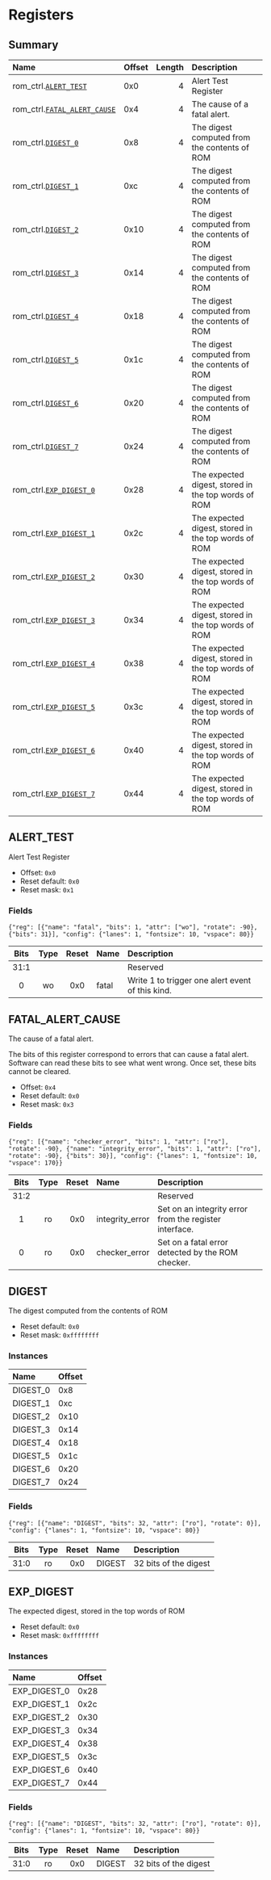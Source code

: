 # Registers

<!-- BEGIN CMDGEN util/regtool.py -d ./hw/ip/rom_ctrl/data/rom_ctrl.hjson -->
## Summary

| Name                                               | Offset   |   Length | Description                                         |
|:---------------------------------------------------|:---------|---------:|:----------------------------------------------------|
| rom_ctrl.[`ALERT_TEST`](#alert_test)               | 0x0      |        4 | Alert Test Register                                 |
| rom_ctrl.[`FATAL_ALERT_CAUSE`](#fatal_alert_cause) | 0x4      |        4 | The cause of a fatal alert.                         |
| rom_ctrl.[`DIGEST_0`](#digest)                     | 0x8      |        4 | The digest computed from the contents of ROM        |
| rom_ctrl.[`DIGEST_1`](#digest)                     | 0xc      |        4 | The digest computed from the contents of ROM        |
| rom_ctrl.[`DIGEST_2`](#digest)                     | 0x10     |        4 | The digest computed from the contents of ROM        |
| rom_ctrl.[`DIGEST_3`](#digest)                     | 0x14     |        4 | The digest computed from the contents of ROM        |
| rom_ctrl.[`DIGEST_4`](#digest)                     | 0x18     |        4 | The digest computed from the contents of ROM        |
| rom_ctrl.[`DIGEST_5`](#digest)                     | 0x1c     |        4 | The digest computed from the contents of ROM        |
| rom_ctrl.[`DIGEST_6`](#digest)                     | 0x20     |        4 | The digest computed from the contents of ROM        |
| rom_ctrl.[`DIGEST_7`](#digest)                     | 0x24     |        4 | The digest computed from the contents of ROM        |
| rom_ctrl.[`EXP_DIGEST_0`](#exp_digest)             | 0x28     |        4 | The expected digest, stored in the top words of ROM |
| rom_ctrl.[`EXP_DIGEST_1`](#exp_digest)             | 0x2c     |        4 | The expected digest, stored in the top words of ROM |
| rom_ctrl.[`EXP_DIGEST_2`](#exp_digest)             | 0x30     |        4 | The expected digest, stored in the top words of ROM |
| rom_ctrl.[`EXP_DIGEST_3`](#exp_digest)             | 0x34     |        4 | The expected digest, stored in the top words of ROM |
| rom_ctrl.[`EXP_DIGEST_4`](#exp_digest)             | 0x38     |        4 | The expected digest, stored in the top words of ROM |
| rom_ctrl.[`EXP_DIGEST_5`](#exp_digest)             | 0x3c     |        4 | The expected digest, stored in the top words of ROM |
| rom_ctrl.[`EXP_DIGEST_6`](#exp_digest)             | 0x40     |        4 | The expected digest, stored in the top words of ROM |
| rom_ctrl.[`EXP_DIGEST_7`](#exp_digest)             | 0x44     |        4 | The expected digest, stored in the top words of ROM |

## ALERT_TEST
Alert Test Register
- Offset: `0x0`
- Reset default: `0x0`
- Reset mask: `0x1`

### Fields

```wavejson
{"reg": [{"name": "fatal", "bits": 1, "attr": ["wo"], "rotate": -90}, {"bits": 31}], "config": {"lanes": 1, "fontsize": 10, "vspace": 80}}
```

|  Bits  |  Type  |  Reset  | Name   | Description                                      |
|:------:|:------:|:-------:|:-------|:-------------------------------------------------|
|  31:1  |        |         |        | Reserved                                         |
|   0    |   wo   |   0x0   | fatal  | Write 1 to trigger one alert event of this kind. |

## FATAL_ALERT_CAUSE
The cause of a fatal alert.

The bits of this register correspond to errors that can cause a fatal
alert. Software can read these bits to see what went wrong. Once set,
these bits cannot be cleared.
- Offset: `0x4`
- Reset default: `0x0`
- Reset mask: `0x3`

### Fields

```wavejson
{"reg": [{"name": "checker_error", "bits": 1, "attr": ["ro"], "rotate": -90}, {"name": "integrity_error", "bits": 1, "attr": ["ro"], "rotate": -90}, {"bits": 30}], "config": {"lanes": 1, "fontsize": 10, "vspace": 170}}
```

|  Bits  |  Type  |  Reset  | Name            | Description                                            |
|:------:|:------:|:-------:|:----------------|:-------------------------------------------------------|
|  31:2  |        |         |                 | Reserved                                               |
|   1    |   ro   |   0x0   | integrity_error | Set on an integrity error from the register interface. |
|   0    |   ro   |   0x0   | checker_error   | Set on a fatal error detected by the ROM checker.      |

## DIGEST
The digest computed from the contents of ROM
- Reset default: `0x0`
- Reset mask: `0xffffffff`

### Instances

| Name     | Offset   |
|:---------|:---------|
| DIGEST_0 | 0x8      |
| DIGEST_1 | 0xc      |
| DIGEST_2 | 0x10     |
| DIGEST_3 | 0x14     |
| DIGEST_4 | 0x18     |
| DIGEST_5 | 0x1c     |
| DIGEST_6 | 0x20     |
| DIGEST_7 | 0x24     |


### Fields

```wavejson
{"reg": [{"name": "DIGEST", "bits": 32, "attr": ["ro"], "rotate": 0}], "config": {"lanes": 1, "fontsize": 10, "vspace": 80}}
```

|  Bits  |  Type  |  Reset  | Name   | Description           |
|:------:|:------:|:-------:|:-------|:----------------------|
|  31:0  |   ro   |   0x0   | DIGEST | 32 bits of the digest |

## EXP_DIGEST
The expected digest, stored in the top words of ROM
- Reset default: `0x0`
- Reset mask: `0xffffffff`

### Instances

| Name         | Offset   |
|:-------------|:---------|
| EXP_DIGEST_0 | 0x28     |
| EXP_DIGEST_1 | 0x2c     |
| EXP_DIGEST_2 | 0x30     |
| EXP_DIGEST_3 | 0x34     |
| EXP_DIGEST_4 | 0x38     |
| EXP_DIGEST_5 | 0x3c     |
| EXP_DIGEST_6 | 0x40     |
| EXP_DIGEST_7 | 0x44     |


### Fields

```wavejson
{"reg": [{"name": "DIGEST", "bits": 32, "attr": ["ro"], "rotate": 0}], "config": {"lanes": 1, "fontsize": 10, "vspace": 80}}
```

|  Bits  |  Type  |  Reset  | Name   | Description           |
|:------:|:------:|:-------:|:-------|:----------------------|
|  31:0  |   ro   |   0x0   | DIGEST | 32 bits of the digest |


<!-- END CMDGEN -->
